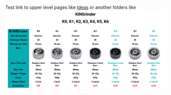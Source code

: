 Test link to upper level pages like [Ideas](../Ideas.md) or another folders like ![KINGrinder](/Images/KINGrinder.png)